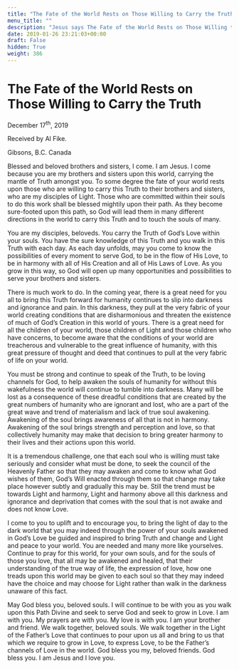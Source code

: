 ```yaml
---
title: "The Fate of the World Rests on Those Willing to Carry the Truth"
menu_title: ""
description: "Jesus says The Fate of the World Rests on Those Willing to Carry the Truth"
date: 2019-01-26 23:21:03+00:00
draft: False
hidden: True
weight: 386
---
```

# The Fate of the World Rests on Those Willing to Carry the Truth

December 17<sup>th</sup>, 2019

Received by Al Fike.

Gibsons, B.C. Canada



Blessed and beloved brothers and sisters, I come. I am Jesus. I come because you are my brothers and sisters upon this world, carrying the mantle of Truth amongst you. To some degree the fate of your world rests upon those who are willing to carry this Truth to their brothers and sisters, who are my disciples of Light. Those who are committed within their souls to do this work shall be blessed mightily upon their path. As they become sure-footed upon this path, so God will lead them in many different directions in the world to carry this Truth and to touch the souls of many.
You are my disciples, beloveds. You carry the Truth of God’s Love within your souls. You have the sure knowledge of this Truth and you walk in this Truth with each day. As each day unfolds, may you come to know the possibilities of every moment to serve God, to be in the flow of His Love, to be in harmony with all of His Creation and all of His Laws of Love. As you grow in this way, so God will open up many opportunities and possibilities to serve your brothers and sisters.
There is much work to do. In the coming year, there is a great need for you all to bring this Truth forward for humanity continues to slip into darkness and ignorance and pain. In this darkness, they pull at the very fabric of your world creating conditions that are disharmonious and threaten the existence of much of God’s Creation in this world of yours. There is a great need for all the children of your world, those children of Light and those children who have concerns, to become aware that the conditions of your world are treacherous and vulnerable to the great influence of humanity, with this great pressure of thought and deed that continues to pull at the very fabric of life on your world.
You must be strong and continue to speak of the Truth, to be loving channels for God, to help awaken the souls of humanity for without this wakefulness the world will continue to tumble into darkness. Many will be lost as a consequence of these dreadful conditions that are created by the great numbers of humanity who are ignorant and lost, who are a part of the great wave and trend of materialism and lack of true soul awakening. Awakening of the soul brings awareness of all that is not in harmony. Awakening of the soul brings strength and perception and love, so that collectively humanity may make that decision to bring greater harmony to their lives and their actions upon this world.
It is a tremendous challenge, one that each soul who is willing must take seriously and consider what must be done, to seek the council of the Heavenly Father so that they may awaken and come to know what God wishes of them, God’s Will enacted through them so that change may take place however subtly and gradually this may be. Still the trend must be towards Light and harmony, Light and harmony above all this darkness and ignorance and deprivation that comes with the soul that is not awake and does not know Love.
I come to you to uplift and to encourage you, to bring the light of day to the dark world that you may indeed through the power of your souls awakened in God’s Love be guided and inspired to bring Truth and change and Light and peace to your world. You are needed and many more like yourselves. Continue to pray for this world, for your own souls, and for the souls of those you love, that all may be awakened and healed, that their understanding of the true way of life, the expression of love, how one treads upon this world may be given to each soul so that they may indeed have the choice and may choose for Light rather than walk in the darkness unaware of this fact.

May God bless you, beloved souls. I will continue to be with you as you walk upon this Path Divine and seek to serve God and seek to grow in Love. I am with you. My prayers are with you. My love is with you. I am your brother and friend. We walk together, beloved souls. We walk together in the Light of the Father’s Love that continues to pour upon us all and bring to us that which we require to grow in Love, to express Love, to be the Father’s channels of Love in the world. God bless you my, beloved friends. God bless you. I am Jesus and I love you.

